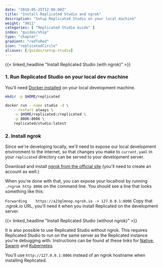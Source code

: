 ```yaml
---
date: "2018-05-25T12:00:00Z"
title: "Install Replicated Studio and ngrok"
description: "Setup Replicated Studio on your local machine"
weight: "9011"
categories: [ "Replicated Studio Guide" ]
index: "guides/ship"
type: "chapter"
gradient: "redToRed"
icon: "replicatedCircle"
aliases: [/guides/setup-studio]
---
```


{{< linked_headline "Install Replicated Studio (with ngrok)" >}}

### 1. Run Replicated Studio on your local dev machine
You'll need [Docker installed](https://www.docker.com/community-edition) on your local development machine.

```bash
mkdir -p $HOME/replicated

docker run --name studio -d \
    --restart always \
    -v $HOME/replicated:/replicated \
    -p 8006:8006 \
    replicated/studio:latest
```

### 2. Install ngrok

Since we're developing locally, we'll need to expose our local development environment to the internet, so that changes you make to `current.yaml` in your `replicated` directory can be served to your development server.

Download and install [ngrok from the official site](https://ngrok.com/download) (you'll need to create an account as well.)

When you're done with that, you can expose your localhost by running `./ngrok http 8006` on the command line. You should see a line that looks something like this:

`Forwarding    https://a23glmnop.ngrok.io -> 127.0.0.1:8006`
Copy that *.ngrok.io* URL, you'll need it when you install Replicated on the development server.

{{< linked_headline "Install Replicated Studio (without ngrok)" >}}

It is also possible to use Replicated Studio without ngrok. This requires Replicated Studio to run on the same server as the Replicated instance you're debugging with. Instructions can be found at these links for [Native](https://help.replicated.com/community/t/iterating-on-yaml-with-studio-without-ngrok/150/2), [Swarm](https://help.replicated.com/community/t/using-studio-without-ngrok-docker-swarm/149/2) and [Kubernetes](https://help.replicated.com/community/t/using-studio-without-ngrok-kubernetes/148/2).

You'll use `http://127.0.0.1:8006` instead of an ngrok hostname when installing Replicated.
